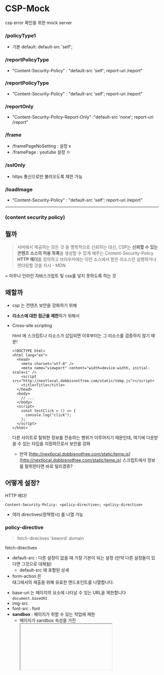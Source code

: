 # CSP-Mock

csp error 확인을 위한 mock server

### /policyType1

- 기본 default: default-src 'self';

### /reportPolicyType

- "Content-Security-Policy" : "default-src 'self'; report-uri /report"

### /reportPolicyType

- "Content-Security-Policy" : "default-src 'self'; report-uri /report"

### /reportOnly

- "Content-Security-Policy-Report-Only" :"default-src 'none'; report-uri /report"

### /frame

- /framePageNoSetting : 설정 x
- /framePage : youtube 설정 ㅇ

### /sslOnly

- https 통신으로만 불러오도록 제한 가능

### /loadImage

- "Content-Security-Policy" : "default-src 'self'; report-uri /report"

---

### (content security policy)

## 뭘까

> 서버에서 제공하는 모든 것 을 맹목적으로 신뢰하는 대신, CSP는 **신뢰할 수 있는 콘텐츠 소스의 허용 목록**을 생성할 수 있게 해주는 Content-Security-Policy **HTTP 헤더**를 정의하고 브라우저에는 이런 소스에서 받은 리소스만 실행하거나 렌더링할 것을 지시 - MDN

= 아무나 인라인 자바스크립트 및 css를 넣지 못하도록 하는 것

## 왜할까

- csp 는 컨텐츠 보안을 강화하기 위해
- **리소스에 대한 접근을 제한**하기 위해서
- Cross-site scripting

  html 에 스크립트나 리소스가 삽입되면 이후부터는 그 리소스를 검증하지 않기 때문!

  ```tsx
  <!DOCTYPE html>
  <html lang="en">
    <head>
      <meta charset="utf-8" />
      <meta name="viewport" content="width=device-width, initial-scale=1" />
      <script src="http://nextlocal.dobbisnotfree.com/static/temp.js"></script>
      <title>Title</title>
    </head>
    <body>
      // ...
    </body>
    <script>
      const testClick = () => {
        console.log("click");
      };
    </script>
  </html>
  ```

  다른 사이트로 탈취한 정보를 전송하는 행위가 이루어지기 때문인데, 여기에 다운받을 수 있는 타입을 지정하므로서 보안을 강화

  - 만약 [http://nextlocal.dobbisnotfree.com/static/temp.js](http://nextlocal.dobbisnotfree.com/static/temp.js) 스크립트에서 정보를 탈취한다면 바로 털리겠쥬?

## 어떻게 설정?

HTTP 헤더!

```tsx
Content-Security-Policy: <policy-directive>; <policy-directive>
```

- 여러 directives(정책명시) 를 나열 가능

### policy-directive

> fetch-directives 'keword' domain

fetch-directives

- default-src : 다른 설정이 없을 때 가장 기본이 되는 설정 (만약 다른 설정들이 있다면 그것으로 대체됨)
  - default-src 에 포함된 상세
- form-action 은 <form> 태그에서의 제출을 위해 유효한 엔드포인트를 나열합니다.
- base-uri 는 페이지의 <base> 요소에 나타날 수 있는 URL을 제한합니다 `document.baseURI`
- img-src
- font-src : font
- **sandbox** : 페이지가 취할 수 있는 작업에 제한
  - 페이지가 sandbox 속성을 가진 <iframe> 내부에서 로드된 것처럼 취급됩니다.
  - iframe sandbox 설정처럼 추가 설정을 잡을 수 있는 것. ex) 외부와의 통신이 가능하게 할 것인지, 팝업이 가능한지 ..
  - sandbox 설정

keword (작은 따옴표 꼭 필요)

- `none` : 아무것도 허용하지 않음
- `self` : 현재 출처 허용, sub 도메인 허용x.
- `unsafe-inline` : 인라인 자바스크립트 및 CSS를 허용
- `unsafe-eval` : eval 허용 (하지마라)

domain

- 허용하고자 하는 특정 도메인
- 없으면 전체 도메인에 대해 처리됨

### inline script - nonce

- inline script 를 막은 것이 보안 상 좋음

  ⇒ inline script 로 탈취가 가능하기 때문

- 하지만 꼭 필요하다면 nonce를 사용할 수 있음 (헤더에 nounce 값 설정 필요)

```tsx
<script nonce=EDNnf03nceIOfn39fn3e9h3sdfa>
  //Some inline code I cant remove yet, but need to asap.
</script>

```

`Content-Security-Policy: script-src 'nonce-EDNnf03nceIOfn39fn3e9h3sdfa'`

- 모든 페이지 요청에 대해 난스를 추측할 수 없도록 다시 생성
- hash 도 가능

### Report bad access

```tsx
Content-Security-Policy: default-src 'self'; report-uri /report;
```

- 정책과 다른 경우에는 report 할 수 있는 url 을 추가 할 수도 있습니다
- [http://nextlocal.dobbisnotfree.com:3000/reportPolicyType](http://nextlocal.dobbisnotfree.com:3000/reportPolicyType)

### SSL only 도 가능

```tsx
default-src https:; script-src-elem https:;
```

- [http://nextlocal.dobbisnotfree.com:3000/sslOnly](http://nextlocal.dobbisnotfree.com:3000/sslOnly)

### Header 라고 했는데 Meta 테그로 하는건 또 뭐죠?

- html 에서 페이지에 대한 정책을 직접 설정도 가능

## 잠깐! 도입 하기 전

- 모니터링이 필요
- 그냥 넣으면 무조건 에러 난다

```tsx
Content-Security-Policy-Report-Only: default-src 'self'; ...; report-uri /my_amazing_csp_report_parser
```

- 에러는 내지 않고 모니터링만 하는 옵션도 있음

## Ref

- [https://developer.mozilla.org/en-US/docs/Web/HTTP/Headers/Content-Security-Policy#Fetch_directives](https://developer.mozilla.org/en-US/docs/Web/HTTP/Headers/Content-Security-Policy#Fetch_directives)
- [https://developer.mozilla.org/ko/docs/Web/HTTP/Headers/Content-Security-Policy/default-src](https://developer.mozilla.org/ko/docs/Web/HTTP/Headers/Content-Security-Policy/default-src)
- [https://developer.mozilla.org/en-US/docs/Web/HTTP/Headers/Content-Security-Policy/sandbox](https://developer.mozilla.org/en-US/docs/Web/HTTP/Headers/Content-Security-Policy/sandbox)
-
